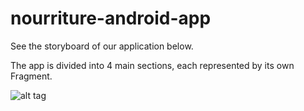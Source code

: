 nourriture-android-app
======================

See the storyboard of our application below.

The app is divided into 4 main sections, each represented by its own Fragment.

![alt tag](https://trello-attachments.s3.amazonaws.com/54996bad0384b01eb9fb0e94/1150x1735/2a314aeaade2acfcbd1c98fb80eeb8a1/Nourriture_Android_app_.png)